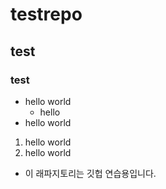 # testrepo
## test
### test

* hello world
  * hello  
* hello world

1. hello world
2. hello world

* 이 래파지토리는 깃헙 연습용입니다.
